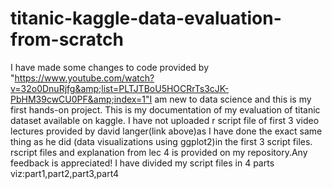 # titanic-kaggle-data-evaluation-from-scratch
I have made some changes to code provided by "https://www.youtube.com/watch?v=32o0DnuRjfg&amp;list=PLTJTBoU5HOCRrTs3cJK-PbHM39cwCU0PF&amp;index=1"I am new to data science and this is my first hands-on project.
This is my documentation of my evaluation of titanic dataset available on kaggle.
I have not uploaded r script file of first 3 video lectures provided by david langer(link above)as I have done the exact same thing as he did (data visualizations using ggplot2)in the first 3 script files.
rscript files and explanation from lec 4 is provided on my repository.Any feedback is appreciated!
I have divided my script files in 4 parts viz:part1,part2,part3,part4
